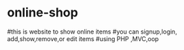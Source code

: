 # online-shop
#this is website to show online items
#you can signup,login, add,show,remove,or edit items
#using PHP ,MVC,oop
